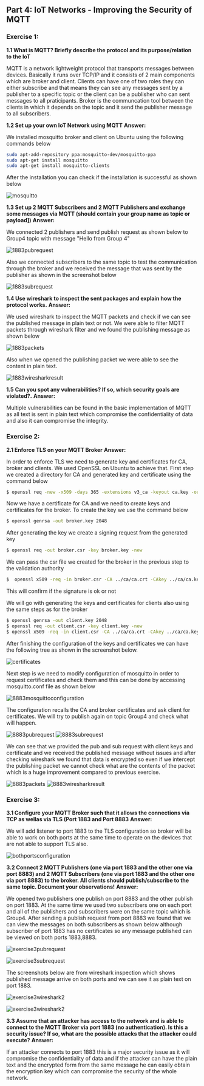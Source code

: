 ## Part 4: IoT Networks - Improving the Security of MQTT

### Exercise 1: 


__1.1 What is MQTT? Briefly describe the protocol and its purpose/relation to the IoT__

MQTT is a network lightweight protocol that transports messages between devices. Basically it runs over TCP/IP and it consists of 2 main components which are broker and client. Clients can have one of two roles they can either subscribe and that means they can see any messages sent by a publisher to a specific topic or the client can be a publisher who can sent messages to all praticipants.  Broker is the communcation tool between the clients in which it depends on the topic and it send the publisher message to all subscribers.  


__1.2 Set up your own IoT Network using MQTT__
__Answer:__ 

We installed mosquitto broker and client on Ubuntu using the following commands below

```bash
sudo apt-add-repository ppa:mosquitto-dev/mosquitto-ppa
sudo apt-get install mosquitto
sudo apt-get install mosquitto-clients
```
After the installation you can check if the installation is successful as shown below

![mosquitto](mosquitto.jpg)



__1.3 Set up 2 MQTT Subscribers and 2 MQTT Publishers and exchange some messages via MQTT (should contain your group name as topic or payload])__
__Answer:__ 

We connected 2 publishers and send publish request as shown below to Group4 topic with message "Hello from Group 4"

![1883pubrequest](1883pubrequest.jpg)

Also we connected subscribers to the same topic to test the communication through the broker and we received the message that was sent by the publisher as shown in the screenshot below

![1883subrequest](1883subrequest.jpg)



__1.4 Use wireshark to inspect the sent packages and explain how the protocol works.__
__Answer:__ 

We used wireshark to inspect the MQTT packets and check if we can see the published message in plain text or not. We were able to filter MQTT packets through wireshark filter and we found the publishing message as shown below

![1883packets](1883packets.jpg)

Also when we opened the publishing packet we were able to see the content in plain text.

![1883wiresharkresult](1883wiresharkresult.jpg)


__1.5 Can you spot any vulnerabilities? If so, which security goals are violated?.__
__Answer:__ 

 Multiple vulnerabilities can be found in the basic implementation of MQTT as all text is sent in plain text which compromise the confidentiality of data and also it can compromise the integrity.

 
### Exercise 2: 


__2.1 Enforce TLS on your MQTT Broker__
__Answer:__ 

In order to enforce TLS we need to generate key and certificates for CA, broker and clients. We used OpenSSL on Ubuntu to achieve that. First step we created a directory for CA and generated key and certificate using the command below

```bash
$ openssl req -new -x509 -days 365 -extensions v3_ca -keyout ca.key -out ca.crt
```

Now we have a certificate for CA and we need to create keys and certificates for the broker. To create the key we use the command below

```bash
$ openssl genrsa -out broker.key 2048
```

After generating the key we create a signing request from the generated key 
```bash
$ openssl req -out broker.csr -key broker.key -new
```

We can pass the csr file we created for the broker in the previous step to the validation authority

```bash
$  openssl x509 -req -in broker.csr -CA ../ca/ca.crt -CAkey ../ca/ca.key -CAcreateserial -out broker.crt -days 100
```
This will confirm if the signature is ok or not 

We will go with generating  the keys and certificates for clients also using the same steps as for the broker

```bash
$ openssl genrsa -out client.key 2048
$ openssl req -out client.csr -key client.key -new
$ openssl x509 -req -in client.csr -CA ../ca/ca.crt -CAkey ../ca/ca.key -CAcreateserial -out client.crt -days 100
```
After finishing the configuration of the keys and certificates we can have the following tree as shown in the screenshot below.

![certificates](certificates.jpg)

Next step is we need to modify configuration of mosquitto in order to request certificates and check them and this can be done by accessing mosquitto.conf file as shown below

![8883mosquittoconfiguration](8883mosquittoconfiguration.jpg)

The configuration recalls the CA and broker certificates and ask client for certificates.
We will try to publish again on topic Group4 and check what will happen.

![8883pubrequest](8883pubrequest.jpg)
![8883subrequest](8883subrequest.jpg)

We can see that we provided the pub and sub request with client keys and certificate and we received the published message without issues and after checking wireshark we found that data is encrypted so even if we intercept the publishing packet we cannot check what are the contents of the packet which is a huge improvement compared to previous exercise.

![8883packets](8883packets.jpg)
![8883wiresharkresult](8883wiresharkresult.jpg)


### Exercise 3: 


__3.1 Configure your MQTT Broker such that it allows the connections via TCP as wellas via TLS (Port 1883 and Port 8883__
__Answer:__ 

We will add listener to port 1883 to the TLS configuration so broker will be able to work on both ports at the same time to operate on the devices that are not able to support TLS also.

![bothportsconfiguration](bothportsconfiguration.jpg)


__3.2 Connect 2 MQTT Publishers (one via port 1883 and the other one via port 8883) and 2 MQTT Subscribers (one via port 1883 and the other one via port 8883) to the broker. All clients should publish/subscribe to the same topic. Document your observations!__
__Answer:__ 

We opened two publishers one publish on port 8883 and the other publish on port 1883. At the same time we used two subscribers one on each port and all of the publishers and subscribers were on the same topic which is Group4. After sending a publish request from port 8883 we found that we can view the messages on both subscribers as shown below although subscriber of port 1883 has no certificates so any message published can be viewed on both ports 1883,8883. 

![exercise3pubrequest](exercise3pubrequest.jpg)

![exercise3subrequest](exercise3subrequest.jpg)

The screenshots below are from wireshark inspection which shows published message arrive on both ports and we can see it as plain text on port 1883.

![exercise3wireshark2](exercise3wireshark2.jpg)

![exercise3wireshark2](exercise3wireshark.jpg)


__3.3 Assume that an attacker has access to the network and is able to connect to the MQTT Broker via port 1883 (no authentication). Is this a security issue? If so, what are the possible attacks that the attacker could execute?__
__Answer:__ 

If an attacker connects to port 1883 this is a major security issue as it will compromise the confidentiality of data and if the attacker can have the plain text and the encrypted form from the same message he can easily obtain the encryption key which can compromise the security of the whole network.
